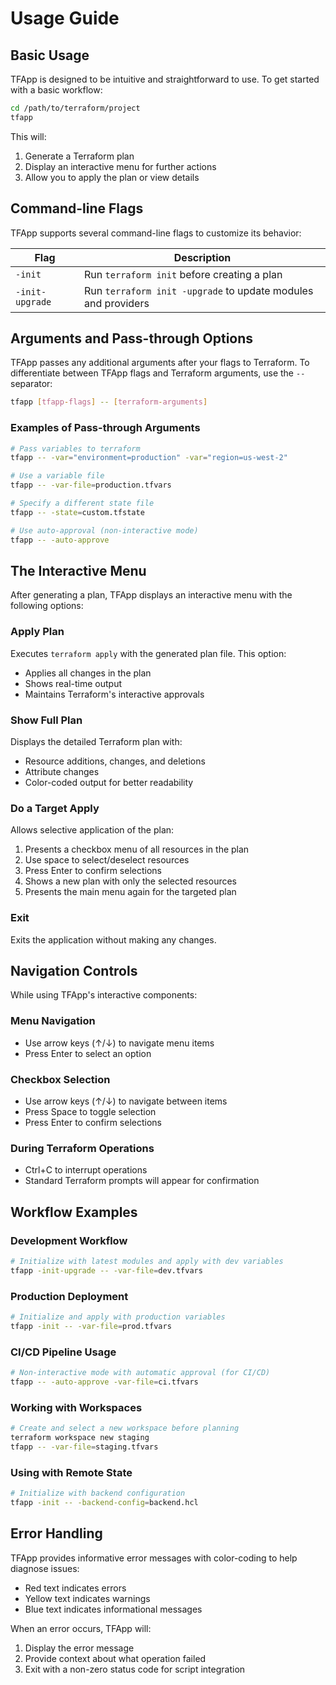 # Usage Guide

## Basic Usage

TFApp is designed to be intuitive and straightforward to use. To get started with a basic workflow:

```bash
cd /path/to/terraform/project
tfapp
```

This will:
1. Generate a Terraform plan
2. Display an interactive menu for further actions
3. Allow you to apply the plan or view details

## Command-line Flags

TFApp supports several command-line flags to customize its behavior:

| Flag | Description |
|------|-------------|
| `-init` | Run `terraform init` before creating a plan |
| `-init-upgrade` | Run `terraform init -upgrade` to update modules and providers |

## Arguments and Pass-through Options

TFApp passes any additional arguments after your flags to Terraform. To differentiate between TFApp flags and Terraform arguments, use the `--` separator:

```bash
tfapp [tfapp-flags] -- [terraform-arguments]
```

### Examples of Pass-through Arguments

```bash
# Pass variables to terraform
tfapp -- -var="environment=production" -var="region=us-west-2"

# Use a variable file
tfapp -- -var-file=production.tfvars

# Specify a different state file
tfapp -- -state=custom.tfstate

# Use auto-approval (non-interactive mode)
tfapp -- -auto-approve
```

## The Interactive Menu

After generating a plan, TFApp displays an interactive menu with the following options:

### Apply Plan

Executes `terraform apply` with the generated plan file. This option:
- Applies all changes in the plan
- Shows real-time output
- Maintains Terraform's interactive approvals

### Show Full Plan

Displays the detailed Terraform plan with:
- Resource additions, changes, and deletions
- Attribute changes
- Color-coded output for better readability

### Do a Target Apply

Allows selective application of the plan:
1. Presents a checkbox menu of all resources in the plan
2. Use space to select/deselect resources
3. Press Enter to confirm selections
4. Shows a new plan with only the selected resources
5. Presents the main menu again for the targeted plan

### Exit

Exits the application without making any changes.

## Navigation Controls

While using TFApp's interactive components:

### Menu Navigation
- Use arrow keys (↑/↓) to navigate menu items
- Press Enter to select an option

### Checkbox Selection
- Use arrow keys (↑/↓) to navigate between items
- Press Space to toggle selection
- Press Enter to confirm selections

### During Terraform Operations
- Ctrl+C to interrupt operations
- Standard Terraform prompts will appear for confirmation

## Workflow Examples

### Development Workflow

```bash
# Initialize with latest modules and apply with dev variables
tfapp -init-upgrade -- -var-file=dev.tfvars
```

### Production Deployment

```bash
# Initialize and apply with production variables
tfapp -init -- -var-file=prod.tfvars
```

### CI/CD Pipeline Usage

```bash
# Non-interactive mode with automatic approval (for CI/CD)
tfapp -- -auto-approve -var-file=ci.tfvars
```

### Working with Workspaces

```bash
# Create and select a new workspace before planning
terraform workspace new staging
tfapp -- -var-file=staging.tfvars
```

### Using with Remote State

```bash
# Initialize with backend configuration
tfapp -init -- -backend-config=backend.hcl
```

## Error Handling

TFApp provides informative error messages with color-coding to help diagnose issues:
- Red text indicates errors
- Yellow text indicates warnings
- Blue text indicates informational messages

When an error occurs, TFApp will:
1. Display the error message
2. Provide context about what operation failed
3. Exit with a non-zero status code for script integration 